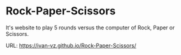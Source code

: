 # Rock-Paper-Scissors

It's website to play 5 rounds versus the computer of Rock, Paper or Scissors.

URL: https://ivan-vz.github.io/Rock-Paper-Scissors/